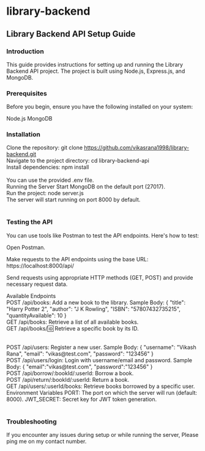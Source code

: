 # library-backend
<h2>Library Backend API Setup Guide</h2>
<h3>Introduction</h3>
This guide provides instructions for setting up and running the Library Backend API project. The project is built using Node.js, Express.js, and MongoDB.

<h3>Prerequisites</h3>
Before you begin, ensure you have the following installed on your system:

Node.js
MongoDB

<h3>Installation</h3>

Clone the repository:
git clone https://github.com/vikasrana1998/library-backend.git
<br>
Navigate to the project directory:
cd library-backend-api
<br>
Install dependencies:
npm install
<br><br>
You can use the provided .env file.
<br>
Running the Server
Start MongoDB on the default port (27017).
<br>
Run the project:
node server.js
<br>
The server will start running on port 8000 by default.
<br><br>
<h3>Testing the API</h3>
You can use tools like Postman to test the API endpoints. Here's how to test:

Open Postman.

Make requests to the API endpoints using the base URL: https://localhost:8000/api/<routeName>

Send requests using appropriate HTTP methods (GET, POST) and provide necessary request data.

Available Endpoints
<br>
POST /api/books: Add a new book to the library.
Sample Body:
{
  "title": "Harry Potter 2",
  "author": "J K Rowling",
  "ISBN": "57807432735215",
  "quantityAvailable": 10
}
<br>
GET /api/books: Retrieve a list of all available books.
<br>
GET /api/books/:id: Retrieve a specific book by its ID.

<br>
POST /api/users: Register a new user.
Sample Body:
{
    "username": "Vikash Rana",
    "email": "vikas@test.com",
    "password": "123456"
}
<br>
POST /api/users/login: Login with username/email and password.
Sample Body:
{
    "email":"vikas@test.com",
    "password":"123456"
}
<br>
POST /api/borrow/:bookId/:userId: Borrow a book.
<br>
POST /api/return/:bookId/:userId: Return a book.
<br>
GET /api/users/:userId/books: Retrieve books borrowed by a specific user.
<br>
Environment Variables
PORT: The port on which the server will run (default: 8000).
JWT_SECRET: Secret key for JWT token generation.
<br><br>
<h3>Troubleshooting</h3>
If you encounter any issues during setup or while running the server, Please ping me on my contact number.